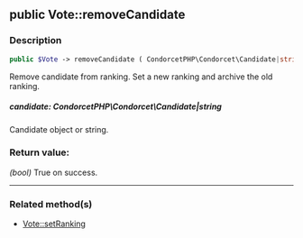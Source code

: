 ## public Vote::removeCandidate

### Description    

```php
public $Vote -> removeCandidate ( CondorcetPHP\Condorcet\Candidate|string candidate ) : bool
```

Remove candidate from ranking. Set a new ranking and archive the old ranking.
    

##### **candidate:** *CondorcetPHP\Condorcet\Candidate|string*   
Candidate object or string.    


### Return value:   

*(bool)* True on success.


---------------------------------------

### Related method(s)      

* [Vote::setRanking](../Vote%20Class/public%20Vote--setRanking.md)    
